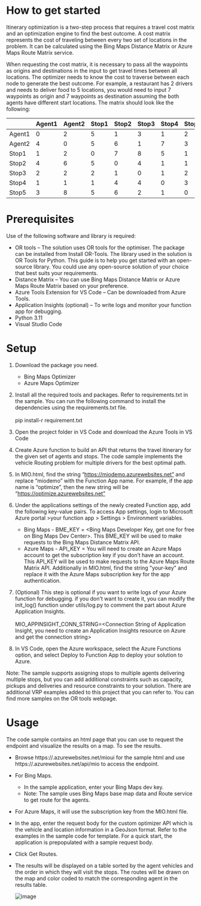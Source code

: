# How to get started
Itinerary optimization is a two-step process that requires a travel cost matrix and an optimization engine to find the best outcome. A cost matrix represents the cost of traveling between every two set of locations in the problem. It can be calculated using the Bing Maps Distance Matrix or Azure Maps Route Matrix service.

When requesting the cost matrix, it is necessary to pass all the waypoints as origins and destinations in the input to get travel times between all locations. The optimizer needs to know the cost to traverse between each node to generate the best outcome. For example, a restaurant has 2 drivers and needs to deliver food to 5 locations, you would need to input 7 waypoints as origin and 7 waypoints as destination assuming the both agents have different start locations. The matrix should look like the following:

|        | Agent1 | Agent2 | Stop1 | Stop2 | Stop3 | Stop4 | Stop5 |
|--------|--------|--------|-------|-------|-------|-------|-------|
| Agent1 | 0      | 2      | 5     | 1     | 3     | 1     | 2     |
| Agent2 | 4      | 0      | 5     | 6     | 1     | 7     | 3     |
| Stop1  | 1      | 2      | 0     | 7     | 8     | 5     | 1     |
| Stop2  | 4      | 6      | 5     | 0     | 4     | 1     | 1     |
| Stop3  | 2      | 2      | 2     | 1     | 0     | 1     | 2     |
| Stop4  | 1      | 1      | 1     | 4     | 4     | 0     | 3     |
| Stop5  | 3      | 8      | 5     | 6     | 2     | 1     | 0     |

# Prerequisites
Use of the following software and library is required:

- OR tools – The solution uses OR tools for the optimiser. The package can be installed from Install OR-Tools. The library used in the solution is OR Tools for Python. This guide is to help you get started with an open-source library. You could use any open-source solution of your choice that best suits your requirements.
- Distance Matrix – You can use Bing Maps Distance Matrix or Azure Maps Route Matrix based on your preference.
- Azure Tools Extension for VS Code – Can be downloaded from Azure Tools.
- Application Insights (optional) – To write logs and monitor your function app for debugging.
- Python 3.11
- Visual Studio Code

# Setup
1. Download the package you need.
   - Bing Maps Optimizer
   - Azure Maps Optimizer

2. Install all the required tools and packages. Refer to requirements.txt in the sample. You can run the following command to install the dependencies using the requirements.txt file. 
<br /><br />pip install-r requirement.txt
4. Open the project folder in VS Code and download the Azure Tools in VS Code
5. Create Azure function to build an API that returns the travel itinerary for the given set of agents and stops. The code sample implements the vehicle Routing problem for multiple drivers for the best optimal path.
6. In MIO.html, find the string “https://miodemo.azurewebsites.net” and replace “miodemo” with the Function App name. For example, if the app name is “optimize”, then the new string will be “https://optimize.azurewebsites.net”
7. Under the applications settings of the newly created Function app, add the following key-value pairs. To access App settings, login to Microsoft Azure portal >your function app > Settings > Environment variables.
   - Bing Maps - BME_KEY = <Bing Maps Developer Key, get one for free on Bing Maps Dev Center>. This BME_KEY will be used to make requests to the Bing Maps Distance Matrix API.
   - Azure Maps - API_KEY = <Azure Maps Subscription Key> You will need to create an Azure Maps account to get the subscription key if you don’t have an account. This API_KEY will be used to make requests to the Azure Maps Route Matrix API. Additionally in MIO.html,        find the string "your-key" and replace it with the Azure Maps subscription key for the app authentication.
8. (Optional) This step is optional if you want to write logs of your Azure function for debugging. if you don't want to create it, you can modify the init_log() function under utils/log.py to comment the part about Azure Application Insights.
   <br /><br />MIO_APPINSIGHT_CONN_STRING=<Connection String of Application Insight, you need to create an Application Insights resource on Azure and get the connection string>
9. In VS Code, open the Azure workspace, select the Azure Functions option, and select Deploy to Function App to deploy your solution to Azure.

Note: The sample supports assigning stops to multiple agents delivering multiple stops, but you can add additional constraints such as capacity, pickups and deliveries and resource constraints to your solution. There are additional VRP examples added to this project that you can refer to. You can find more samples on the OR tools webpage.

# Usage
The code sample contains an html page that you can use to request the endpoint and visualize the results on a map. To see the results.
- Browse https://<your function app name>.azurewebsites.net/mioui for the sample html and use https://<your function app name>.azurewebsites.net/api/mio to access the endpoint.
- For Bing Maps.
   - In the sample application, enter your Bing Maps dev key.
   - Note: The sample uses Bing Maps base map data and Route service to get route for the agents.
- For Azure Maps, it will use the subscription key from the MIO.html file.
- In the app, enter the request body for the custom optimizer API which is the vehicle and location information in a GeoJson format. Refer to the examples in the sample code for template. For a quick start, the application is prepopulated with a sample request body.
- Click Get Routes.
- The results will be displayed on a table sorted by the agent vehicles and the order in which they will visit the stops. The routes will be drawn on the map and color coded to match the corresponding agent in the results table.
  
  ![image](https://github.com/user-attachments/assets/611602d1-fca2-4e3b-b9ec-0a6409f22f02)

